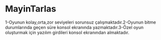 # MayinTarlas
1-Oyunun kolay,orta,zor seviyeleri sorunsuz çalışmaktadır.2-Oyunun bitme durumlarında geçen süre konsol ekranında yazmaktadır.3-Özel oyun oluşturmak için yazılım girdileri konsol ekranından almaktadır.
